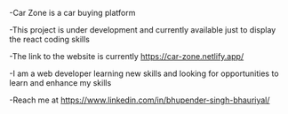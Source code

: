 -Car Zone is a car buying platform

-This project is under development and currently available just to display the react coding skills 

-The link to the website is  currently https://car-zone.netlify.app/

-I am a web developer learning new skills and looking for opportunities to learn and enhance my skills

-Reach me at https://www.linkedin.com/in/bhupender-singh-bhauriyal/
